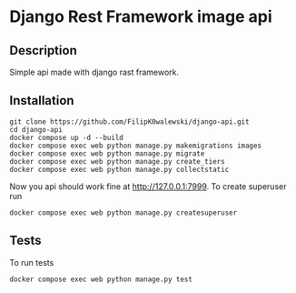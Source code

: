 # Django Rest Framework image api

## Description

Simple api made with django rast framework.

## Installation

```
git clone https://github.com/FilipK0walewski/django-api.git
cd django-api
docker compose up -d --build
docker compose exec web python manage.py makemigrations images
docker compose exec web python manage.py migrate
docker compose exec web python manage.py create_tiers
docker compose exec web python manage.py collectstatic
```

Now you api should work fine at http://127.0.0.1:7999. To create superuser run

```
docker compose exec web python manage.py createsuperuser
```

## Tests

To run tests 

```
docker compose exec web python manage.py test
```